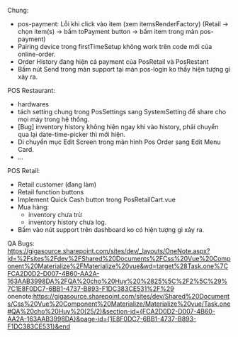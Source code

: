 Chung:
 - pos-payment: Lỗi khi click vào item (xem itemsRenderFactory)
   (Retail -> chọn item(s) -> bấm toPayment button -> bấm item trong màn pos-payment)
 - Pairing device trong firstTimeSetup không work trên code mới của online-order.
 - Order History đang hiện cả payment của PosRetail và PosRestant 
 - Bấm nút Send trong màn support tại màn pos-login ko thấy hiện tượng gì xảy ra.

POS Restaurant:
 - hardwares
 - tách setting chung trong PosSettings sang SystemSetting để share cho mọi máy trong hệ thống.
 - [Bug] inventory history không hiện ngay khi vào history, phải chuyển qua lại date-time-picker thì mới hiện.
 - Di chuyển mục Edit Screen trong màn hình Pos Order sang Edit Menu Card. 
 - ...

POS Retail:
 - Retail customer (đang làm)
 - Retail function buttons
 - Implement Quick Cash button trong PosRetailCart.vue
 - Mua hàng: 
    - inventory chưa trừ
    - inventory history chưa log.
 - Bấm vào nút support trên dashboard ko có hiện tượng gì xảy ra.
    
QA Bugs:
https://gigasource.sharepoint.com/sites/dev/_layouts/OneNote.aspx?id=%2Fsites%2Fdev%2FShared%20Documents%2FCss%20Vue%20Component%20Materialize%2FMaterialize%20vue&wd=target%28Task.one%7CFCA2D0D2-D007-4B60-AA2A-163AAB3998DA%2FQA%20cho%20Huy%20%2825%5C%2F2%5C%29%7C1E8F0DC7-6BB1-4737-B893-F1DC383CE531%2F%29
onenote:https://gigasource.sharepoint.com/sites/dev/Shared%20Documents/Css%20Vue%20Component%20Materialize/Materialize%20vue/Task.one#QA%20cho%20Huy%20(25/2)&section-id={FCA2D0D2-D007-4B60-AA2A-163AAB3998DA}&page-id={1E8F0DC7-6BB1-4737-B893-F1DC383CE531}&end
